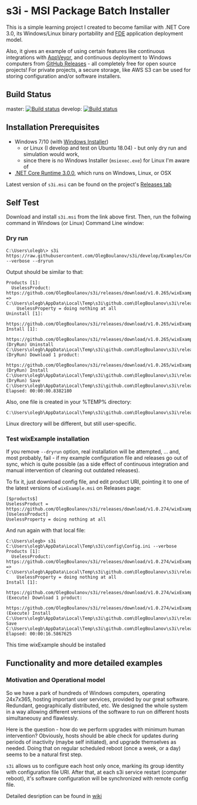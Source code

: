 # s3i - MSI Package Batch Installer 

This is a simple learning project I created to become familiar with .NET Core 3.0, 
its Windows/Linux binary portability and 
[FDE](https://docs.microsoft.com/en-us/dotnet/core/deploying/#framework-dependent-executables-fde) 
application deployment model. 

Also, it gives an example of using certain features 
like continuous integrations with [AppVeyor](https://appveyor.com), 
and continuous deployment to Windows computers from [GitHub Releases](https://help.github.com/en/github/administering-a-repository/about-releases) - 
all completely free for open source projects! For private projects, a secure storage, 
like AWS S3 can be used for storing configuration and/or software installers.

## Build Status

  master:
[![Build status](https://ci.appveyor.com/api/projects/status/s5poqaqr1xn2e5ml/branch/master?svg=true)](https://ci.appveyor.com/project/OlegBoulanov/s3i/branch/master)
  develop:
[![Build status](https://ci.appveyor.com/api/projects/status/s5poqaqr1xn2e5ml/branch/develop?svg=true)](https://ci.appveyor.com/project/OlegBoulanov/s3i/branch/develop)

## Installation Prerequisites

- Windows 7/10 (with [Windows Installer](https://docs.microsoft.com/en-us/windows/win32/msi/overview-of-windows-installer))
   - or Linux (I develop and test on Ubuntu 18.04) - but only  dry run and simulation would work, 
   - since there is no Windows Installer (`msiexec.exe`) for Linux I'm aware of
- [.NET Core Runtime 3.0.0](https://dotnet.microsoft.com/download/dotnet-core/3.0), which runs on Windows, Linux, or OSX

Latest version of `s3i.msi` can be found on the project's [Releases tab](https://github.com/OlegBoulanov/s3i/releases/latest)

## Self Test

Download and install `s3i.msi` from the link above first. Then, run the follwing command in Windows (or Linux) Command Line window:

### Dry run
```
C:\Users\olegb\> s3i https://raw.githubusercontent.com/OlegBoulanov/s3i/develop/Examples/Config.ini --verbose --dryrun
```

Output should be similar to that:
```
Products [1]:
  UselessProduct: https://github.com/OlegBoulanov/s3i/releases/download/v1.0.265/wixExample.msi => C:\Users\olegb\AppData\Local\Temp\s3i\github.com\OlegBoulanov\s3i\releases\download\v1.0.265\wixExample.msi
    UselessProperty = doing nothing at all
Uninstall [1]:
  https://github.com/OlegBoulanov/s3i/releases/download/v1.0.265/wixExample.msi
Install [1]:
  https://github.com/OlegBoulanov/s3i/releases/download/v1.0.265/wixExample.msi
(DryRun) Uninstall C:\Users\olegb\AppData\Local\Temp\s3i\github.com\OlegBoulanov\s3i\releases\download\v1.0.265\wixExample.msi
(DryRun) Download 1 product:
  https://github.com/OlegBoulanov/s3i/releases/download/v1.0.265/wixExample.msi
(DryRun) Install C:\Users\olegb\AppData\Local\Temp\s3i\github.com\OlegBoulanov\s3i\releases\download\v1.0.265\wixExample.msi
(DryRun) Save C:\Users\olegb\AppData\Local\Temp\s3i\github.com\OlegBoulanov\s3i\releases\download\v1.0.265\wixExample.json
Elapsed: 00:00:00.8382180
```
Also, one file is created in your %TEMP% directory:
```
C:\Users\olegb\AppData\Local\Temp\s3i\github.com\OlegBoulanov\s3i\releases\download\v1.0.265\wixExample.json
```
Linux directory will be different, but still user-specific.

### Test wixExample installation

If you remove `--dryrun` option, real installation will be attempted, ... and, most probably, fail - if my example configuration file and releases go out of sync, 
which is quite possible (as a side effect of continuous integration and manual intervention of cleaning out outdated releases). 

To fix it, just download config file, and edit product URI, pointing it to one of the latest versions of `wixExample.msi` on Releases page:
```
[$products$]
UselessProduct = https://github.com/OlegBoulanov/s3i/releases/download/v1.0.274/wixExample.msi
[UselessProduct]
UselessProperty = doing nothing at all

```
And run again with that local file:
```
C:\Users\olegb> s3i C:\Users\olegb\AppData\Local\Temp\s3i\config\Config.ini --verbose
Products [1]:
  UselessProduct: https://github.com/OlegBoulanov/s3i/releases/download/v1.0.274/wixExample.msi => C:\Users\olegb\AppData\Local\Temp\s3i\github.com\OlegBoulanov\s3i\releases\download\v1.0.274\wixExample.msi
    UselessProperty = doing nothing at all
Install [1]:
  https://github.com/OlegBoulanov/s3i/releases/download/v1.0.274/wixExample.msi
(Execute) Download 1 product:
  https://github.com/OlegBoulanov/s3i/releases/download/v1.0.274/wixExample.msi
(Execute) Install C:\Users\olegb\AppData\Local\Temp\s3i\github.com\OlegBoulanov\s3i\releases\download\v1.0.274\wixExample.msi
Save C:\Users\olegb\AppData\Local\Temp\s3i\github.com\OlegBoulanov\s3i\releases\download\v1.0.274\wixExample.json
Elapsed: 00:00:16.5867625
```
This time wixExample should be installed

## Functionality and more detailed examples

### Motivation and Operational model

So we have a park of hundreds of Windows computers, operating 24x7x365, hosting important user services, provided by our great software. 
Redundant, geographically distributed, etc. We designed the whole system in a way allowing 
different versions of the software to run on different hosts simultaneousy and flawlessly.

Here is the question - how do we perform upgrades with minimum human intervention? 
Obviously, hosts should be able check for updates during periods of inactivity (maybe self initiated), and upgrade themselves as needed. 
Doing that on regular scheduled reboot (once a week, or a day) seems to be a natural first step.

`s3i` allows us to configure each host only once, marking its group identity with configuration file URI. 
After that, at each s3i service restart (computer reboot), it's software configuration will be synchronized with remote config file.

Detailed desription can be found in [wiki](https://github.com/OlegBoulanov/s3i/wiki)
